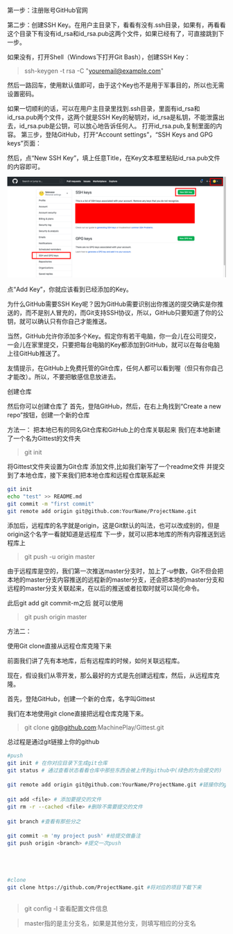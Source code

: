 第一步：注册账号GitHub官网

第二步：创建SSH Key。在用户主目录下，看看有没有.ssh目录，如果有，再看看这个目录下有没有id_rsa和id_rsa.pub这两个文件，如果已经有了，可直接跳到下一步。

如果没有，打开Shell（Windows下打开Git Bash），创建SSH Key：

> ssh-keygen -t rsa -C "youremail@example.com"

然后一路回车，使用默认值即可，由于这个Key也不是用于军事目的，所以也无需设置密码。

如果一切顺利的话，可以在用户主目录里找到.ssh目录，里面有id_rsa和id_rsa.pub两个文件，这两个就是SSH Key的秘钥对，id_rsa是私钥，不能泄露出去，id_rsa.pub是公钥，可以放心地告诉任何人。
打开id_rsa.pub,复制里面的内容。
第三步，登陆GitHub，打开“Account settings”，“SSH Keys and GPG keys”页面：

然后，点“New SSH Key”，填上任意Title，在Key文本框里粘贴id_rsa.pub文件的内容即可。

![](%E6%88%AA%E5%B1%8F2020-11-12%20%E4%B8%8A%E5%8D%881.25.26.png)

点“Add Key”，你就应该看到已经添加的Key。

为什么GitHub需要SSH Key呢？因为GitHub需要识别出你推送的提交确实是你推送的，而不是别人冒充的，而Git支持SSH协议，所以，GitHub只要知道了你的公钥，就可以确认只有你自己才能推送。

当然，GitHub允许你添加多个Key。假定你有若干电脑，你一会儿在公司提交，一会儿在家里提交，只要把每台电脑的Key都添加到GitHub，就可以在每台电脑上往GitHub推送了。

友情提示，在GitHub上免费托管的Git仓库，任何人都可以看到喔（但只有你自己才能改）。所以，不要把敏感信息放进去。

创建仓库

然后你可以创建仓库了
首先，登陆GitHub，然后，在右上角找到“Create a new repo”按钮，创建一个新的仓库

方法一：
把本地已有的同名Git仓库和GitHub上的仓库关联起来
我们在本地新建了一个名为Gittest的文件夹

> git init

将Gittest文件夹设置为Git仓库
添加文件,比如我们新写了一个readme文件
并提交到了本地仓库，接下来我们把本地仓库和远程仓库联系起来

```bash
git init
echo "test" >> README.md
git commit -m "first commit"
git remote add origin git@github.com:YourName/ProjectName.git
```

添加后，远程库的名字就是origin，这是Git默认的叫法，也可以改成别的，但是origin这个名字一看就知道是远程库
下一步，就可以把本地库的所有内容推送到远程库上

> git push -u origin master

由于远程库是空的，我们第一次推送master分支时，加上了-u参数，Git不但会把本地的master分支内容推送的远程新的master分支，还会把本地的master分支和远程的master分支关联起来，在以后的推送或者拉取时就可以简化命令。

此后git add git commit-m之后 就可以使用

> git push origin master

方法二：

使用Git clone直接从远程仓库克隆下来

前面我们讲了先有本地库，后有远程库的时候，如何关联远程库。

现在，假设我们从零开发，那么最好的方式是先创建远程库，然后，从远程库克隆。

首先，登陆GitHub，创建一个新的仓库，名字叫Gittest

我们在本地使用git clone直接把远程仓库克隆下来。

> git clone git@github.com:MachinePlay/Gittest.git

总过程是通过git链接上你的github

```bash
#push
git init # 在你对应目录下生成git仓库
git status # 通过查看状态看看仓库中那些东西会被上传到github中(绿色的为会提交的)

git remote add origin git@github.com:YourName/ProjectName.git #链接你的github对应的仓库

git add <file> # 添加要提交的文件
git rm -r --cached <file> #删除不需要提交的文件

git branch #查看有那些分之

git commit -m 'my project push' #给提交做备注
git push origin <branch> #提交一次push




#clone
git clone https://github.com/ProjectName.git #将对应的项目下载下来



```

> git config -l 查看配置文件信息

> master指的是主分支名，如果是其他分支，则填写相应的分支名
